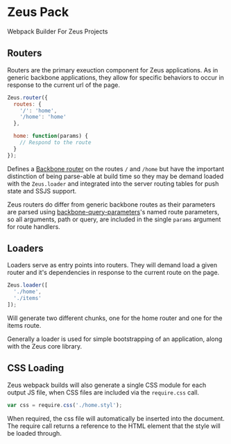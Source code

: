# Zeus Pack

Webpack Builder For Zeus Projects

## Routers

Routers are the primary exeuction component for Zeus applications. As in generic backbone applications, they allow for specific behaviors to occur in response to the current url of the page.

```javascript
Zeus.router({
  routes: {
    '/': 'home',
    '/home': 'home'
  },

  home: function(params) {
    // Respond to the route
  }
});
```

Defines a [Backbone router][backbone-router] on the routes `/` and `/home` but have the important distinction of being parse-able at build time so they may be demand loaded with the `Zeus.loader` and integrated into the server routing tables for push state and SSJS support.

Zeus routers do differ from generic backbone routes as their parameters are parsed using [backbone-query-parameters][backbone-query-parameters]'s named route parameters, so all arguments, path or query, are included in the single `params` argument for route handlers.

## Loaders

Loaders serve as entry points into routers. They will demand load a given router and it's dependencies in response to the current route on the page.

```javascript
Zeus.loader([
  './home',
  './items'
]);
```

Will generate two different chunks, one for the home router and one for the items route.

Generally a loader is used for simple bootstrapping of an application, along with the Zeus core library.


## CSS Loading

Zeus webpack builds will also generate a single CSS module for each output JS file, when CSS files are included via the `require.css` call.

```javascript
var css = require.css('./home.styl');
```

When required, the css file will automatically be inserted into the document. The require call returns a reference to the HTML element that the style will be loaded through.


[backbone-router]: http://backbonejs.org/#Router
[backbone-query-parameters]: https://github.com/jhudson8/backbone-query-parameters

